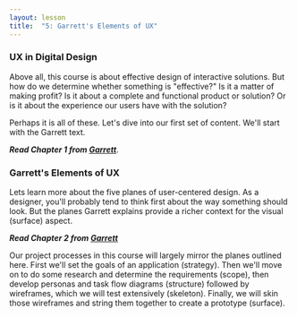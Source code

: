 ```yaml
---
layout: lesson
title:  "5: Garrett's Elements of UX"
---
```

### UX in Digital Design

Above all, this course is about effective design of interactive solutions. But how do we determine whether something is "effective?" Is it a matter of making profit? Is it about a complete and functional product or solution? Or is it about the experience our users have with the solution?

Perhaps it is all of these. Let's dive into our first set of content. We'll start with the Garrett text.

***Read Chapter 1 from [Garrett][garrett]***. 


### Garrett's Elements of UX

Lets learn more about the five planes of user-centered design. As a designer, you'll probably tend to think first about the way something should look. But the planes Garrett explains provide a richer context for the visual (surface) aspect.

***Read Chapter 2 from [Garrett][garrett]***

Our project processes in this course will largely mirror the planes outlined here. First we'll set the goals of an application (strategy). Then we'll move on to do some research and determine the requirements (scope), then develop personas and task flow diagrams (structure) followed by wireframes, which we will test extensively (skeleton). Finally, we will skin those wireframes and string them together to create a prototype (surface).

[garrett]: http://re.philschanely.com/garrett
